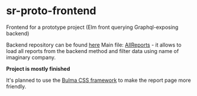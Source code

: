 # sr-proto-frontend
Frontend for a prototype project (Elm front querying Graphql-exposing backend)

Backend repository can be found [here](https://github.com/FrankElvin/sr-proto-backend)
Main file: [AllReports](./src/AllReports.elm) - it allows to load all reports from the backend method and filter data using name of imaginary company.

**Project is mostly finished**

It's planned to use the [Bulma CSS framework](https://bulma.io) to make the report page more friendly.
